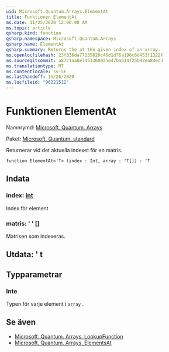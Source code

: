 ```yaml
---
uid: Microsoft.Quantum.Arrays.ElementAt
title: Funktionen ElementAt
ms.date: 11/25/2020 12:00:00 AM
ms.topic: article
qsharp.kind: function
qsharp.namespace: Microsoft.Quantum.Arrays
qsharp.name: ElementAt
qsharp.summary: Returns the at the given index of an array.
ms.openlocfilehash: 23f336da77135820c46d1d76a196c6d453f1322f
ms.sourcegitcommit: a87c1aa8e7453360025e47ba614f25b02ea84ec3
ms.translationtype: MT
ms.contentlocale: sv-SE
ms.lasthandoff: 11/26/2020
ms.locfileid: "96221512"
---
```

# <a name="elementat-function"></a>Funktionen ElementAt

Namnrymd: [Microsoft. Quantum. Arrays](xref:Microsoft.Quantum.Arrays)

Paket: [Microsoft. Quantum. standard](https://nuget.org/packages/Microsoft.Quantum.Standard)


Returnerar vid det aktuella indexet för en matris.

```qsharp
function ElementAt<'T> (index : Int, array : 'T[]) : 'T
```


## <a name="input"></a>Indata

### <a name="index--int"></a>index: [int](xref:microsoft.quantum.lang-ref.int)

Index för element


### <a name="array--t"></a>matris: ' ' []

Matrisen som indexeras.



## <a name="output--t"></a>Utdata: ' t



## <a name="type-parameters"></a>Typparametrar

### <a name="t"></a>Inte

Typen för varje element i `array` .

## <a name="see-also"></a>Se även

- [Microsoft. Quantum. Arrays. LookupFunction](xref:Microsoft.Quantum.Arrays.LookupFunction)
- [Microsoft. Quantum. Arrays. ElementsAt](xref:Microsoft.Quantum.Arrays.ElementsAt)